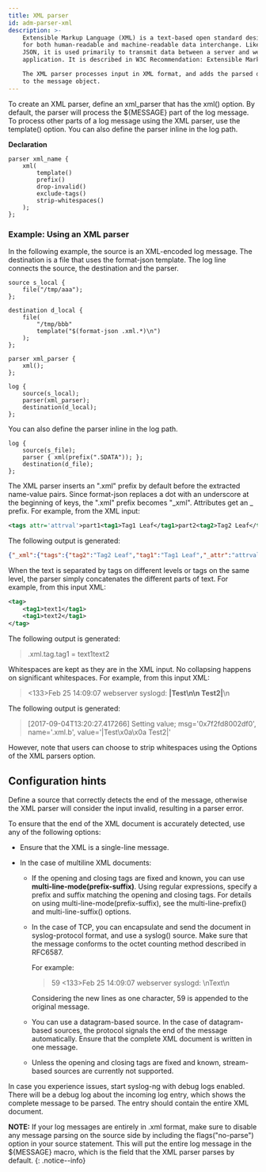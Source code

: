 ```yaml
---
title: XML parser
id: adm-parser-xml
description: >-
    Extensible Markup Language (XML) is a text-based open standard designed
    for both human-readable and machine-readable data interchange. Like
    JSON, it is used primarily to transmit data between a server and web
    application. It is described in W3C Recommendation: Extensible Markup Language (XML).

    The XML parser processes input in XML format, and adds the parsed data
    to the message object.
---
```


To create an XML parser, define an xml\_parser that has the xml()
option. By default, the parser will process the ${MESSAGE} part of the
log message. To process other parts of a log message using the XML
parser, use the template() option. You can also define the parser inline
in the log path.

**Declaration**

```config
parser xml_name {
    xml(
        template()
        prefix()
        drop-invalid()
        exclude-tags()
        strip-whitespaces()
    );
};
```

### Example: Using an XML parser

In the following example, the source is an XML-encoded log message. The
destination is a file that uses the format-json template. The log line
connects the source, the destination and the parser.

```config
source s_local {
    file("/tmp/aaa");
};

destination d_local {
    file(
        "/tmp/bbb"
        template("$(format-json .xml.*)\n")
    );
};

parser xml_parser {
    xml();
};

log {
    source(s_local);
    parser(xml_parser);
    destination(d_local);
};
```

You can also define the parser inline in the log path.

```config
log {
    source(s_file);
    parser { xml(prefix(".SDATA")); };
    destination(d_file);
};
```

The XML parser inserts an \".xml\" prefix by default before the
extracted name-value pairs. Since format-json replaces a dot with an
underscore at the beginning of keys, the \".xml\" prefix becomes
\"\_xml\". Attributes get an \_ prefix. For example, from the XML input:

```xml
<tags attr='attrval'>part1<tag1>Tag1 Leaf</tag1>part2<tag2>Tag2 Leaf</tag2>part3</tags>
```

The following output is generated:

```json
{"_xml":{"tags":{"tag2":"Tag2 Leaf","tag1":"Tag1 Leaf","_attr":"attrval","tags":"part1part2part3"}}}
```

When the text is separated by tags on different levels or tags on the
same level, the parser simply concatenates the different parts of text.
For example, from this input XML:

```xml
<tag>
    <tag1>text1</tag1>
    <tag1>text2</tag1>
</tag>
```

The following output is generated:

> .xml.tag.tag1 = text1text2

Whitespaces are kept as they are in the XML input. No collapsing happens
on significant whitespaces. For example, from this input XML:

><133>Feb 25 14:09:07 webserver syslogd: <b>|Test\n\n   Test2|</b>\n

The following output is generated:

>[2017-09-04T13:20:27.417266] Setting value; msg='0x7f2fd8002df0', name='.xml.b', value='|Test\x0a\x0a   Test2|'

However, note that users can choose to strip whitespaces using the
Options of the XML parsers option.

## Configuration hints

Define a source that correctly detects the end of the message, otherwise
the XML parser will consider the input invalid, resulting in a parser
error.

To ensure that the end of the XML document is accurately detected, use
any of the following options:

- Ensure that the XML is a single-line message.

- In the case of multiline XML documents:

  - If the opening and closing tags are fixed and known, you can use
        **multi-line-mode(prefix-suffix)**. Using regular expressions,
        specify a prefix and suffix matching the opening and closing
        tags. For details on using multi-line-mode(prefix-suffix), see
        the multi-line-prefix() and multi-line-suffix() options.

  - In the case of TCP, you can encapsulate and send the document in
        syslog-protocol format, and use a syslog() source. Make sure
        that the message conforms to the octet counting method described in RFC6587.

    For example:

    >59 <133>Feb 25 14:09:07 webserver syslogd: <book>\nText\n</book>

    Considering the new lines as one character, 59 is appended to
    the original message.

  - You can use a datagram-based source. In the case of
        datagram-based sources, the protocol signals the end of the
        message automatically. Ensure that the complete XML document is
        written in one message.

  - Unless the opening and closing tags are fixed and known,
        stream-based sources are currently not supported.

In case you experience issues, start syslog-ng with debug logs enabled.
There will be a debug log about the incoming log entry, which shows the
complete message to be parsed. The entry should contain the entire XML
document.

**NOTE:** If your log messages are entirely in .xml format, make sure to
disable any message parsing on the source side by including the
flags(\"no-parse\") option in your source statement. This will put the
entire log message in the ${MESSAGE} macro, which is the field that the
XML parser parses by default.
{: .notice--info}
